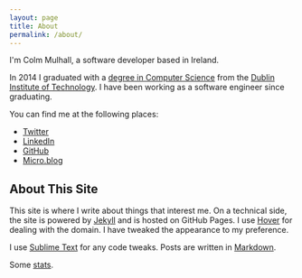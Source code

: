 ```yaml
---
layout: page
title: About
permalink: /about/
---
```


I'm Colm Mulhall, a software developer based in Ireland. 

In 2014 I graduated with a [degree in Computer Science][csdegree] from the 
[Dublin Institute of Technology][comp]. I have been working as a software engineer since graduating.

You can find me at the following places: 

* [Twitter][twtr]
* [LinkedIn][lnkin]
* [GitHub][gthb]
* [Micro.blog][micro]

## About This Site

This site is where I write about things that interest me. 
On a technical side, the site is powered by [Jekyll][jek] and is hosted on GitHub Pages.
I use [Hover][hvr] for dealing with the domain. I have tweaked the appearance to my 
preference.

I use [Sublime Text][sbltxt] for any code tweaks. Posts are written in 
[Markdown][mrkd].

Some [stats][stats].

[csdegree]: /education/
[comp]: http://www.dit.ie/computing/
[twtr]: https://twitter.com/ColmMulhall
[lnkin]: https://ie.linkedin.com/in/colmmulhall
[gthb]: https://github.com/colmulhall
[micro]: http://micro.blog/colmulhall
[jek]: http://www.jekyllrb.com
[hrku]: https://www.heroku.com/
[hvr]: https://www.hover.com/
[sbltxt]: http://www.sublimetext.com/
[mrkd]: https://daringfireball.net/projects/markdown/
[stats]: /stats/
